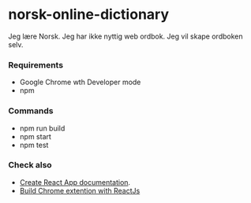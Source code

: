 # norsk-online-dictionary
Jeg lære Norsk. Jeg har ikke nyttig web ordbok. Jeg vil skape ordboken selv.


### Requirements
* Google Chrome wth Developer mode
* npm



### Commands
* npm run build
* npm start
* npm test


### Check also
* [Create React App documentation](https://facebook.github.io/create-react-app/docs/getting-started).
* [Build Chrome extention with ReactJs](https://medium.com/@gilfink/building-a-chrome-extension-using-react-c5bfe45aaf36)
